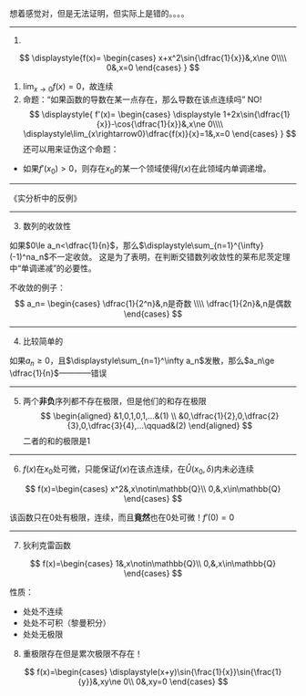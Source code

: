 想着感觉对，但是无法证明，但实际上是错的。。。。

---
1. 
$$
\displaystyle{f(x)=
\begin{cases}
    x+x^2\sin{\dfrac{1}{x}}&,x\ne 0\\\\
    0&,x=0
\end{cases}
}
$$

1. $\displaystyle \lim_{x\rightarrow0}f(x)=0$，故连续
2. 命题：“如果函数的导数在某一点存在，那么导数在该点连续吗” NO!
$$
\displaystyle{
f'(x)=
\begin{cases}
    \displaystyle 1+2x\sin{\dfrac{1}{x}}-\cos{\dfrac{1}{x}}&,x\ne 0\\\\
    \displaystyle\lim_{x\rightarrow0}\dfrac{f(x)}{x}=1&,x=0
\end{cases}
}
$$
还可以用来证伪这个命题：
- 如果$f'(x_0)>0$，则存在$x_0$的某一个领域使得$f(x)$在此领域内单调递增。

---

《实分析中的反例》

---
3. 数列的收敛性

如果$0\le a_n<\dfrac{1}{n}$，那么$\displaystyle\sum_{n=1}^{\infty}(-1)^na_n$不一定收敛。
这是为了表明，在判断交错数列收敛性的莱布尼茨定理中“单调递减”的必要性。

不收敛的例子：
$$
a_n=
\begin{cases}
    \dfrac{1}{2^n}&,n是奇数
    \\\\
    \dfrac{1}{2n}&,n是偶数
\end{cases}
$$

---
4. 比较简单的

如果$a_n\ge 0$，且$\displaystyle\sum_{n=1}^\infty a_n$发散，那么$a_n\ge \dfrac{1}{n}$————错误


---
5. 两个**非负**序列都不存在极限，但是他们的和存在极限
$$
\begin{aligned}
    &1,0,1,0,1,...&(1)
    \\
    &0,\dfrac{1}{2},0,\dfrac{2}{3},0,\dfrac{3}{4},...\qquad&(2)
\end{aligned}
$$
二者的和的极限是1

---
6. $f(x)$在$x_0$处可微，只能保证$f(x)$在该点连续，在$\mathring{U}(x_0,\delta)$内未必连续

$$
f(x)=\begin{cases}
    x^2&,x\notin\mathbb{Q}\\
    0,&,x\in\mathbb{Q}
\end{cases}
$$

该函数只在0处有极限，连续，而且**竟然**也在0处可微！$f'(0)=0$

---
7. 狄利克雷函数

$$
f(x)=\begin{cases}
    1&,x\notin\mathbb{Q}\\
    0,&,x\in\mathbb{Q}
\end{cases}
$$

性质：
- 处处不连续
- 处处不可积（黎曼积分）
- 处处无极限


8. 重极限存在但是累次极限不存在！

$$
    f(x)=\begin{cases}
        \displaystyle(x+y)\sin{\frac{1}{x}}\sin{\frac{1}{y}}&,xy\ne 0\\
        0&,xy=0
    \end{cases}
   $$ 